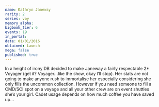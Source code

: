```yaml
---
name: Kathryn Janeway
rarity: 2
series: voy
memory_alpha:
bigbook_tier: 6
events: 19
in_portal:
date: 01/01/2016
obtained: Launch
mega: false
published: true
---
```


In a height of irony DB decided to make Janeway a fairly respectable 2* Voyager (get it? Voyager...like the show, okay I’ll stop). Her stats are not going to make anyone rush to immortalise her especially considering she only fills the uncommon collection. However if you need someone to fill a CMD/SCI spot on a voyage and all your other crew are on event shuttles she’s your girl. Cadet usage depends on how much coffee you have saved up…
